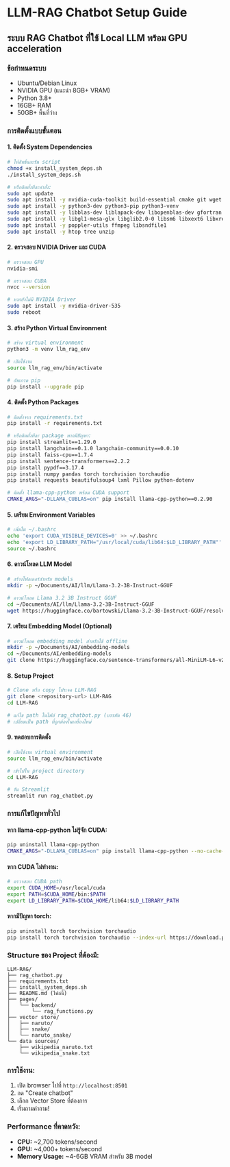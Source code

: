 # LLM-RAG Chatbot Setup Guide
## ระบบ RAG Chatbot ที่ใช้ Local LLM พร้อม GPU acceleration

### ข้อกำหนดระบบ
- Ubuntu/Debian Linux
- NVIDIA GPU (แนะนำ 8GB+ VRAM)
- Python 3.8+
- 16GB+ RAM
- 50GB+ พื้นที่ว่าง

### การติดตั้งแบบขั้นตอน

#### 1. ติดตั้ง System Dependencies
```bash
# ให้สิทธิ์และรัน script
chmod +x install_system_deps.sh
./install_system_deps.sh

# หรือติดตั้งทีละคำสั่ง:
sudo apt update
sudo apt install -y nvidia-cuda-toolkit build-essential cmake git wget curl
sudo apt install -y python3-dev python3-pip python3-venv
sudo apt install -y libblas-dev liblapack-dev libopenblas-dev gfortran
sudo apt install -y libgl1-mesa-glx libglib2.0-0 libsm6 libxext6 libxrender-dev libgomp1
sudo apt install -y poppler-utils ffmpeg libsndfile1
sudo apt install -y htop tree unzip
```

#### 2. ตรวจสอบ NVIDIA Driver และ CUDA
```bash
# ตรวจสอบ GPU
nvidia-smi

# ตรวจสอบ CUDA
nvcc --version

# หากยังไม่มี NVIDIA Driver
sudo apt install -y nvidia-driver-535
sudo reboot
```

#### 3. สร้าง Python Virtual Environment
```bash
# สร้าง virtual environment
python3 -m venv llm_rag_env

# เปิดใช้งาน
source llm_rag_env/bin/activate

# อัพเกรด pip
pip install --upgrade pip
```

#### 4. ติดตั้ง Python Packages
```bash
# ติดตั้งจาก requirements.txt
pip install -r requirements.txt

# หรือติดตั้งทีละ package หากมีปัญหา:
pip install streamlit==1.29.0
pip install langchain==0.1.0 langchain-community==0.0.10
pip install faiss-cpu==1.7.4
pip install sentence-transformers==2.2.2
pip install pypdf==3.17.4
pip install numpy pandas torch torchvision torchaudio
pip install requests beautifulsoup4 lxml Pillow python-dotenv

# ติดตั้ง llama-cpp-python พร้อม CUDA support
CMAKE_ARGS="-DLLAMA_CUBLAS=on" pip install llama-cpp-python==0.2.90
```

#### 5. เตรียม Environment Variables
```bash
# เพิ่มใน ~/.bashrc
echo 'export CUDA_VISIBLE_DEVICES=0' >> ~/.bashrc
echo 'export LD_LIBRARY_PATH="/usr/local/cuda/lib64:$LD_LIBRARY_PATH"' >> ~/.bashrc
source ~/.bashrc
```

#### 6. ดาวน์โหลด LLM Model
```bash
# สร้างโฟลเดอร์สำหรับ models
mkdir -p ~/Documents/AI/llm/Llama-3.2-3B-Instruct-GGUF

# ดาวน์โหลด Llama 3.2 3B Instruct GGUF
cd ~/Documents/AI/llm/Llama-3.2-3B-Instruct-GGUF
wget https://huggingface.co/bartowski/Llama-3.2-3B-Instruct-GGUF/resolve/main/Llama-3.2-3B-Instruct-Q5_K_M.gguf
```

#### 7. เตรียม Embedding Model (Optional)
```bash
# ดาวน์โหลด embedding model สำหรับใช้ offline
mkdir -p ~/Documents/AI/embedding-models
cd ~/Documents/AI/embedding-models
git clone https://huggingface.co/sentence-transformers/all-MiniLM-L6-v2
```

#### 8. Setup Project
```bash
# Clone หรือ copy โปรเจค LLM-RAG
git clone <repository-url> LLM-RAG
cd LLM-RAG

# แก้ไข path ในไฟล์ rag_chatbot.py (บรรทัด 46)
# เปลี่ยนเป็น path ที่ถูกต้องในเครื่องใหม่
```

#### 9. ทดสอบการติดตั้ง
```bash
# เปิดใช้งาน virtual environment
source llm_rag_env/bin/activate

# เข้าไปใน project directory
cd LLM-RAG

# รัน Streamlit
streamlit run rag_chatbot.py
```

### การแก้ไขปัญหาทั่วไป

#### หาก llama-cpp-python ไม่รู้จัก CUDA:
```bash
pip uninstall llama-cpp-python
CMAKE_ARGS="-DLLAMA_CUBLAS=on" pip install llama-cpp-python --no-cache-dir
```

#### หาก CUDA ไม่ทำงาน:
```bash
# ตรวจสอบ CUDA path
export CUDA_HOME=/usr/local/cuda
export PATH=$CUDA_HOME/bin:$PATH
export LD_LIBRARY_PATH=$CUDA_HOME/lib64:$LD_LIBRARY_PATH
```

#### หากมีปัญหา torch:
```bash
pip uninstall torch torchvision torchaudio
pip install torch torchvision torchaudio --index-url https://download.pytorch.org/whl/cu118
```

### Structure ของ Project ที่ต้องมี:
```
LLM-RAG/
├── rag_chatbot.py
├── requirements.txt
├── install_system_deps.sh
├── README.md (ไฟล์นี้)
├── pages/
│   └── backend/
│       └── rag_functions.py
├── vector store/
│   ├── naruto/
│   ├── snake/
│   └── naruto_snake/
└── data sources/
    ├── wikipedia_naruto.txt
    └── wikipedia_snake.txt
```

### การใช้งาน:
1. เปิด browser ไปที่ `http://localhost:8501`
2. กด "Create chatbot" 
3. เลือก Vector Store ที่ต้องการ
4. เริ่มถามคำถาม!

### Performance ที่คาดหวัง:
- **CPU:** ~2,700 tokens/second
- **GPU:** ~4,000+ tokens/second
- **Memory Usage:** ~4-6GB VRAM สำหรับ 3B model
